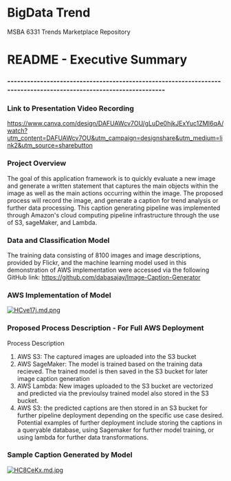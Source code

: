 # BigData Trend
MSBA 6331 Trends Marketplace Repository
# README - Executive Summary

### -----------------------------------------------------------------------------------------------------------------

### Link to Presentation Video Recording
https://www.canva.com/design/DAFUAWcv7OU/gLuDe0hjkJExYuc1ZMI6qA/watch?utm_content=DAFUAWcv7OU&utm_campaign=designshare&utm_medium=link2&utm_source=sharebutton

### Project Overview
The goal of this application framework is to quickly evaluate a new image and generate a written statement that captures the main objects within the image as well as the main actions occurring within the image. The proposed process will record the image, and generate a caption for trend analysis or further data processing. This caption generating pipeline was implemented through Amazon's cloud computing pipeline infrastructure through the use of S3, sageMaker, and Lambda.

### Data and Classification Model
The training data consisting of 8100 images and image descriptions, provided by Flickr, and the machine learning model used in this demonstration of AWS implementation were accessed via the following GitHub link: https://github.com/dabasajay/Image-Caption-Generator

### AWS Implementation of Model
[![HCve17j.md.png](https://iili.io/HCve17j.md.png)](https://freeimage.host/i/HCve17j)

### Proposed Process Description - For Full AWS Deployment
Process Description
1. AWS S3: The captured images are uploaded into the S3 bucket
2. AWS SageMaker: The model is trained based on the training data recieved. The trained model is then  saved in the S3 bucket for later image caption generation
3. AWS Lambda: New images uploaded to the S3 bucket are vectorized and predicted via the previoulsy trained model also stored in the S3 bucket.
4. AWS S3: the predicted captions are then stored in an S3 bucket for further pipeline deployment depending on the specific use case desired. Potential examples of further deployment include storing the captions in a queryable database, using Sagemaker for further model training, or using lambda for further data transformations.

### Sample Caption Generated by Model
[![HC8CeKx.md.jpg](https://iili.io/HC8CeKx.md.jpg)](https://freeimage.host/i/HC8CeKx)
